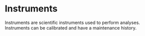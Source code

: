 # Instruments

Instruments are scientific instruments used to perform analyses. Instruments can be calibrated and have a maintenance history.
